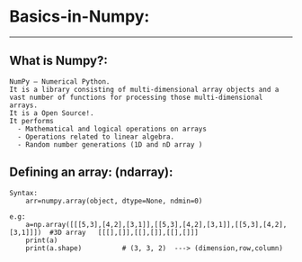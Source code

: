 # Basics-in-Numpy:
----------------------------------------------------------------------------------------------------------------------------------
What is Numpy?:
----------------

    NumPy – Numerical Python.
    It is a library consisting of multi-dimensional array objects and a vast number of functions for processing those multi-dimensional arrays.
    It is a Open Source!.
    It performs
      - Mathematical and logical operations on arrays
      - Operations related to linear algebra.
      - Random number generations (1D and nD array ) 

Defining an array: (ndarray):
-----------------------------
    Syntax: 
        arr=numpy.array(object, dtype=None, ndmin=0)

    e.g:
        a=np.array([[[5,3],[4,2],[3,1]],[[5,3],[4,2],[3,1]],[[5,3],[4,2],[3,1]]])  #3D array   [[[],[]],[[],[]],[[],[]]]
        print(a)
        print(a.shape)			# (3, 3, 2)  ---> (dimension,row,column)






